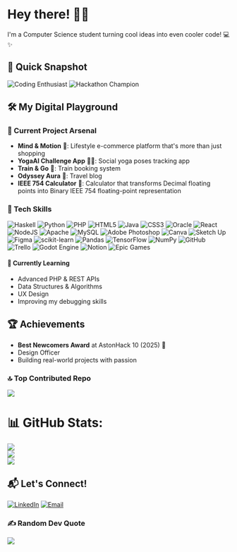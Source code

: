 # Hey there! 👋🚀

I'm a Computer Science student turning cool ideas into even cooler code! 💻✨

## 🌟 Quick Snapshot

![Coding Enthusiast](https://img.shields.io/badge/Code-Passionate-blueviolet?style=for-the-badge)
![Hackathon Champion](https://img.shields.io/badge/Hackathon-Winner-success?style=for-the-badge)

## 🛠️ My Digital Playground

### 🚧 Current Project Arsenal
- **Mind & Motion** 🌈: Lifestyle e-commerce platform that's more than just shopping
- **YogaAI Challenge App** 🧘‍♀️: Social yoga poses tracking app  
- **Train & Go** 🚅: Train booking system
- **Odyssey Aura** 🦋: Travel blog
- **IEEE 754 Calculator** 👾: Calculator that transforms Decimal floating points into Binary IEEE 754 floating-point representation

### 🧠 Tech Skills
![Haskell](https://img.shields.io/badge/Haskell-5e5086?style=for-the-badge&logo=haskell&logoColor=white) ![Python](https://img.shields.io/badge/python-3670A0?style=for-the-badge&logo=python&logoColor=ffdd54) ![PHP](https://img.shields.io/badge/php-%23777BB4.svg?style=for-the-badge&logo=php&logoColor=white) ![HTML5](https://img.shields.io/badge/html5-%23E34F26.svg?style=for-the-badge&logo=html5&logoColor=white) ![Java](https://img.shields.io/badge/java-%23ED8B00.svg?style=for-the-badge&logo=openjdk&logoColor=white) ![CSS3](https://img.shields.io/badge/css3-%231572B6.svg?style=for-the-badge&logo=css3&logoColor=white) ![Oracle](https://img.shields.io/badge/Oracle-F80000?style=for-the-badge&logo=oracle&logoColor=white) ![React](https://img.shields.io/badge/react-%2320232a.svg?style=for-the-badge&logo=react&logoColor=%2361DAFB) ![NodeJS](https://img.shields.io/badge/node.js-6DA55F?style=for-the-badge&logo=node.js&logoColor=white) ![Apache](https://img.shields.io/badge/apache-%23D42029.svg?style=for-the-badge&logo=apache&logoColor=white) ![MySQL](https://img.shields.io/badge/mysql-4479A1.svg?style=for-the-badge&logo=mysql&logoColor=white) ![Adobe Photoshop](https://img.shields.io/badge/adobe%20photoshop-%2331A8FF.svg?style=for-the-badge&logo=adobe%20photoshop&logoColor=white) ![Canva](https://img.shields.io/badge/Canva-%2300C4CC.svg?style=for-the-badge&logo=Canva&logoColor=white) ![Sketch Up](https://img.shields.io/badge/SketchUp-005F9E?style=for-the-badge&logo=sketchup&logoColor=white) ![Figma](https://img.shields.io/badge/figma-%23F24E1E.svg?style=for-the-badge&logo=figma&logoColor=white) ![scikit-learn](https://img.shields.io/badge/scikit--learn-%23F7931E.svg?style=for-the-badge&logo=scikit-learn&logoColor=white) ![Pandas](https://img.shields.io/badge/pandas-%23150458.svg?style=for-the-badge&logo=pandas&logoColor=white) ![TensorFlow](https://img.shields.io/badge/TensorFlow-%23FF6F00.svg?style=for-the-badge&logo=TensorFlow&logoColor=white) ![NumPy](https://img.shields.io/badge/numpy-%23013243.svg?style=for-the-badge&logo=numpy&logoColor=white) ![GitHub](https://img.shields.io/badge/github-%23121011.svg?style=for-the-badge&logo=github&logoColor=white) ![Trello](https://img.shields.io/badge/Trello-%23026AA7.svg?style=for-the-badge&logo=Trello&logoColor=white) ![Godot Engine](https://img.shields.io/badge/GODOT-%23FFFFFF.svg?style=for-the-badge&logo=godot-engine) ![Notion](https://img.shields.io/badge/Notion-%23000000.svg?style=for-the-badge&logo=notion&logoColor=white) ![Epic Games](https://img.shields.io/badge/epicgames-%23313131.svg?style=for-the-badge&logo=epicgames&logoColor=white)

#### 🚀 Currently Learning
- Advanced PHP & REST APIs
- Data Structures & Algorithms 
- UX Design
- Improving my debugging skills

## 🏆 Achievements
- **Best Newcomers Award** at AstonHack 10 (2025) 🥇
- Design Officer 
- Building real-world projects with passion

### 🔝 Top Contributed Repo
![](https://github-contributor-stats.vercel.app/api?username=nada-eraihane&limit=5&theme=synthwave&combine_all_yearly_contributions=true)

# 📊 GitHub Stats:
![](https://github-readme-stats.vercel.app/api?username=nada-eraihane&theme=synthwave&hide_border=false&include_all_commits=false&count_private=true)<br/>
![](https://nirzak-streak-stats.vercel.app/?user=nada-eraihane&theme=synthwave&hide_border=false)<br/>
![](https://github-readme-stats.vercel.app/api/top-langs/?username=nada-eraihane&theme=synthwave&hide_border=false&include_all_commits=false&count_private=true&layout=compact)

## 📬 Let's Connect!

[![LinkedIn](https://img.shields.io/badge/LinkedIn-0077B5?style=for-the-badge&logo=linkedin&logoColor=white)](www.linkedin.com/in/nada-eraihane-merzoug-21b067265)
[![Email](https://img.shields.io/badge/Email-D14836?style=for-the-badge&logo=gmail&logoColor=white)](mailto:nadamerzoug@gamil.com)

### ✍️ Random Dev Quote
![](https://quotes-github-readme.vercel.app/api?type=horizontal&theme=radical)



